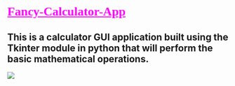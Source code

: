 <h1> <font face="forte" color="magenta"> <b> <u> Fancy-Calculator-App </u> </b> </font> </h1>

<h2>
This is a calculator GUI application built using the Tkinter module in python that will perform the basic mathematical operations.
</h2>

<img src="https://github.com/jamesgeorge007/Fancy-Calculator-App-/blob/master/Calculator/Screenshots/calc_image.JPG">

